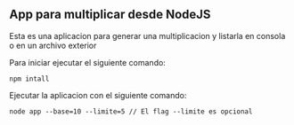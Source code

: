 ## App para multiplicar desde NodeJS

Esta es una aplicacion para generar una multiplicacion y listarla en consola o en un archivo exterior

Para iniciar ejecutar el siguiente comando:
```
npm intall
```

Ejecutar la aplicacion con el siguiente comando:
```
node app --base=10 --limite=5 // El flag --limite es opcional
```
